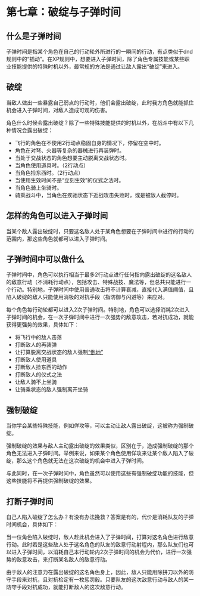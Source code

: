 # 第七章：破绽与子弹时间

## 什么是子弹时间

子弹时间是指某个角色在自己的行动轮外所进行的一瞬间的行动，有点类似于dnd规则中的“插动”。在XP规则中，想要进入子弹时间，除了角色专属技能或某些职业技能提供的特殊时机以外，最常规的方法是通过让敌人露出“破绽”来进入。

## 破绽

当敌人做出一些暴露自己弱点的行动时，他们会露出破绽，此时我方角色就能抓住机会进入子弹时间，对敌人造成可观的伤害。

角色什么时候会露出破绽？除了一些特殊技能提供的时机以外，在战斗中有以下几种情况会露出破绽：

* 飞行的角色在不使用2行动点稳固自身的情况下，停留在空中时。
* 角色在对弩、火器等复杂的器械进行再装弹时。
* 当处于交战状态的角色想要主动脱离交战状态时。
* 当角色使用道具时。（2行动点）
* 当角色捡东西时。（2行动点）
* 当使用生效时间不是“立刻生效”的仪式之法时。
* 当角色骑上坐骑时。
* 骑乘战斗中，当角色在疾驰状态下近战攻击失败时，或是被敌人截停时。

## 怎样的角色可以进入子弹时间

当某个敌人露出破绽时，只要这名敌人处于某角色想要在子弹时间中进行的行动的范围内，那这些角色就都可以进入子弹时间。

## 子弹时间中可以做什么

子弹时间中，角色可以执行相当于最多2行动点进行任何指向露出破绽的这名敌人的敌意行动（不消耗行动点），包括攻击、特殊战技、魔法等，但总共只能进行一个行动。特别地，子弹时间中使用普通攻击将不计算衰减，直接代入满值阈值，且陷入破绽的敌人只能使用消极的对抗手段（指防御与闪避等）来应对。

每个角色每行动轮都可以进入2次子弹时间。特别地，角色可以选择消耗2次进入子弹时间的机会，在一次子弹时间中进行一次强势的敌意攻击，若对抗成功，就能获得更强势的效果，具体如下：

* 将飞行中的敌人击落
* 打断敌人的再装弹
* 让打算脱离交战状态的敌人强制<a href="../../../data/status/normal/#倒地" target="_blank">“倒地”</a>
* 打断敌人使用道具
* 打断敌人捡东西的动作
* 打断敌人的仪式之法
* 让敌人骑不上坐骑
* 让骑乘状态的敌人强制离开坐骑

## 强制破绽

当你学会某些特殊技能，例如佯攻等，可以主动让敌人露出破绽，这被称为强制破绽。

强制破绽的效果与敌人主动露出破绽的效果类似，区别在于，造成强制破绽的那个角色无法进入子弹时间。举例来说，如果某个角色使用佯攻来让某个敌人陷入了破绽，那么这个角色就无法在这次破绽的机会中进入子弹时间。

与此同时，在一次子弹时间中，角色虽然可以使用这些有强制破绽功能的技能，但这些技能将不再提供强制破绽的效果。

## 打断子弹时间

自己人陷入破绽了怎么办？有没有办法挽救？答案是有的，代价是消耗队友的子弹时间机会，具体如下：

当一位角色陷入破绽时，敌人趁此机会进入了子弹时间，打算对这名角色进行敌意行动。此时若是这些敌人处于这名角色的队友的敌意行动射程内，那么队友们也可以进入子弹时间，以消耗自己本行动轮内2次子弹时间的机会为代价，进行一次强势的敌意攻击，来打断某名敌人的敌意行动。

由于敌人的注意力在露出破绽的这名角色身上，因此，敌人只能用除拼刀以外的防守手段来对抗，且对抗检定有一枚惩罚骰。只要队友的这次敌意行动与敌人的某一防守手段对抗成功，就能打断敌人的这次敌意行动。
